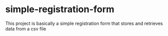 # simple-registration-form
This project is basically a simple registration form that stores and retrieves data from a csv file
